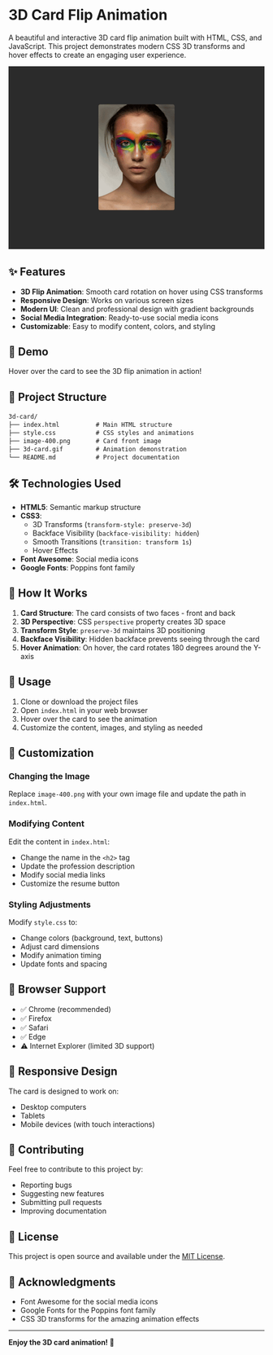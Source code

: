 # 3D Card Flip Animation

A beautiful and interactive 3D card flip animation built with HTML, CSS, and JavaScript. This project demonstrates modern CSS 3D transforms and hover effects to create an engaging user experience.

![3D Card Animation](3d-card.gif)

## ✨ Features

- **3D Flip Animation**: Smooth card rotation on hover using CSS transforms
- **Responsive Design**: Works on various screen sizes
- **Modern UI**: Clean and professional design with gradient backgrounds
- **Social Media Integration**: Ready-to-use social media icons
- **Customizable**: Easy to modify content, colors, and styling

## 🚀 Demo

Hover over the card to see the 3D flip animation in action!

## 📁 Project Structure

```
3d-card/
├── index.html          # Main HTML structure
├── style.css           # CSS styles and animations
├── image-400.png       # Card front image
├── 3d-card.gif         # Animation demonstration
└── README.md           # Project documentation
```

## 🛠️ Technologies Used

- **HTML5**: Semantic markup structure
- **CSS3**: 
  - 3D Transforms (`transform-style: preserve-3d`)
  - Backface Visibility (`backface-visibility: hidden`)
  - Smooth Transitions (`transition: transform 1s`)
  - Hover Effects
- **Font Awesome**: Social media icons
- **Google Fonts**: Poppins font family

## 🎯 How It Works

1. **Card Structure**: The card consists of two faces - front and back
2. **3D Perspective**: CSS `perspective` property creates 3D space
3. **Transform Style**: `preserve-3d` maintains 3D positioning
4. **Backface Visibility**: Hidden backface prevents seeing through the card
5. **Hover Animation**: On hover, the card rotates 180 degrees around the Y-axis

## 📝 Usage

1. Clone or download the project files
2. Open `index.html` in your web browser
3. Hover over the card to see the animation
4. Customize the content, images, and styling as needed

## 🎨 Customization

### Changing the Image
Replace `image-400.png` with your own image file and update the path in `index.html`.

### Modifying Content
Edit the content in `index.html`:
- Change the name in the `<h2>` tag
- Update the profession description
- Modify social media links
- Customize the resume button

### Styling Adjustments
Modify `style.css` to:
- Change colors (background, text, buttons)
- Adjust card dimensions
- Modify animation timing
- Update fonts and spacing

## 🔧 Browser Support

- ✅ Chrome (recommended)
- ✅ Firefox
- ✅ Safari
- ✅ Edge
- ⚠️ Internet Explorer (limited 3D support)

## 📱 Responsive Design

The card is designed to work on:
- Desktop computers
- Tablets
- Mobile devices (with touch interactions)

## 🤝 Contributing

Feel free to contribute to this project by:
- Reporting bugs
- Suggesting new features
- Submitting pull requests
- Improving documentation

## 📄 License

This project is open source and available under the [MIT License](LICENSE).

## 🙏 Acknowledgments

- Font Awesome for the social media icons
- Google Fonts for the Poppins font family
- CSS 3D transforms for the amazing animation effects

---

**Enjoy the 3D card animation! 🎉** 